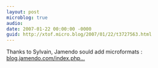 ```yaml
---
layout: post
microblog: true
audio: 
date: 2007-01-22 00:00:00 -0000
guid: http://xtof.micro.blog/2007/01/22/t3727563.html
---
```

Thanks to Sylvain, Jamendo sould add microformats : [blog.jamendo.com/index.php...](http://blog.jamendo.com/index.php/2007/01/21/many-microformats-added-to-jamendo/)
